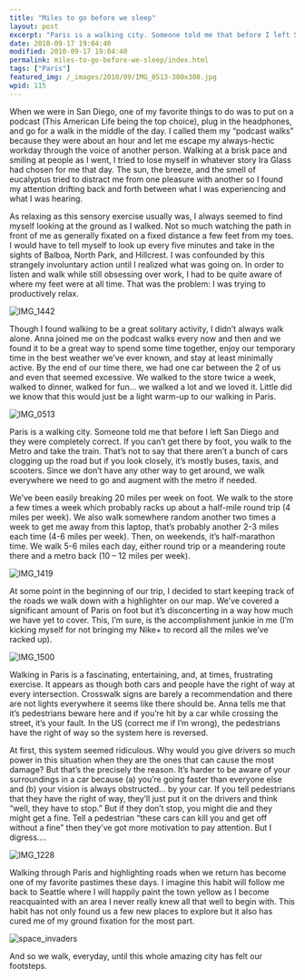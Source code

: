 ```yaml
---
title: "Miles to go before we sleep"
layout: post
excerpt: "Paris is a walking city. Someone told me that before I left San Diego and they were completely correct. If you can’t get there by foot, you walk to the Metro and take the train."
date: 2010-09-17 19:04:40
modified: 2010-09-17 19:04:40
permalink: miles-to-go-before-we-sleep/index.html
tags: ["Paris"]
featured_img: /_images/2010/09/IMG_0513-300x300.jpg
wpid: 115
---
```



When we were in San Diego, one of my favorite things to do was to put on a podcast (This American Life being the top choice), plug in the headphones, and go for a walk in the middle of the day. I called them my “podcast walks” because they were about an hour and let me escape my always-hectic workday through the voice of another person. Walking at a brisk pace and smiling at people as I went, I tried to lose myself in whatever story Ira Glass had chosen for me that day. The sun, the breeze, and the smell of eucalyptus tried to distract me from one pleasure with another so I found my attention drifting back and forth between what I was experiencing and what I was hearing.

As relaxing as this sensory exercise usually was, I always seemed to find myself looking at the ground as I walked. Not so much watching the path in front of me as generally fixated on a fixed distance a few feet from my toes. I would have to tell myself to look up every five minutes and take in the sights of Balboa, North Park, and Hillcrest. I was confounded by this strangely involuntary action until I realized what was going on. In order to listen and walk while still obsessing over work, I had to be quite aware of where my feet were at all time. That was the problem: I was trying to productively relax.

![](/_images/2010/09/IMG_1442.jpg "IMG_1442")

Though I found walking to be a great solitary activity, I didn’t always walk alone. Anna joined me on the podcast walks every now and then and we found it to be a great way to spend some time together, enjoy our temporary time in the best weather we’ve ever known, and stay at least minimally active. By the end of our time there, we had one car between the 2 of us and even that seemed excessive. We walked to the store twice a week, walked to dinner, walked for fun… we walked a lot and we loved it. Little did we know that this would just be a light warm-up to our walking in Paris.

![](/_images/2010/09/IMG_0513.jpg "IMG_0513")

Paris is a walking city. Someone told me that before I left San Diego and they were completely correct. If you can’t get there by foot, you walk to the Metro and take the train. That’s not to say that there aren’t a bunch of cars clogging up the road but if you look closely, it’s mostly buses, taxis, and scooters. Since we don’t have any other way to get around, we walk everywhere we need to go and augment with the metro if needed.

We’ve been easily breaking 20 miles per week on foot. We walk to the store a few times a week which probably racks up about a half-mile round trip (4 miles per week). We also walk somewhere random another two times a week to get me away from this laptop, that’s probably another 2-3 miles each time (4-6 miles per week). Then, on weekends, it’s half-marathon time. We walk 5-6 miles each day, either round trip or a meandering route there and a metro back (10 – 12 miles per week).

![](/_images/2010/09/IMG_1419.jpg "IMG_1419")

At some point in the beginning of our trip, I decided to start keeping track of the roads we walk down with a highlighter on our map. We’ve covered a significant amount of Paris on foot but it’s disconcerting in a way how much we have yet to cover. This, I’m sure, is the accomplishment junkie in me (I’m kicking myself for not bringing my Nike+ to record all the miles we’ve racked up).

![](/_images/2010/09/IMG_1500.jpg "IMG_1500")

Walking in Paris is a fascinating, entertaining, and, at times, frustrating exercise. It appears as though both cars and people have the right of way at every intersection. Crosswalk signs are barely a recommendation and there are not lights everywhere it seems like there should be. Anna tells me that it’s pedestrians beware here and if you’re hit by a car while crossing the street, it’s your fault. In the US (correct me if I’m wrong), the pedestrians have the right of way so the system here is reversed.

At first, this system seemed ridiculous. Why would you give drivers so much power in this situation when they are the ones that can cause the most damage? But that’s the precisely the reason. It’s harder to be aware of your surroundings in a car because (a) you’re going faster than everyone else and (b) your vision is always obstructed… by your car. If you tell pedestrians that they have the right of way, they’ll just put it on the drivers and think “well, they have to stop.” But if they don’t stop, you might die and they might get a fine. Tell a pedestrian “these cars can kill you and get off without a fine” then they’ve got more motivation to pay attention. But I digress….

![](/_images/2010/09/IMG_1228.jpg "IMG_1228")

Walking through Paris and highlighting roads when we return has become one of my favorite pastimes these days. I imagine this habit will follow me back to Seattle where I will happily paint the town yellow as I become reacquainted with an area I never really knew all that well to begin with. This habit has not only found us a few new places to explore but it also has cured me of my ground fixation for the most part.

![](/_images/2010/09/space_invaders.jpg "space_invaders")

And so we walk, everyday, until this whole amazing city has felt our footsteps.
